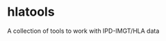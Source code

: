 
<!-- README.md is generated from README.Rmd. Please edit that file -->
hlatools
========

A collection of tools to work with IPD-IMGT/HLA data
